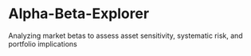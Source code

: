 # Alpha-Beta-Explorer
Analyzing market betas to assess asset sensitivity, systematic risk, and portfolio implications
